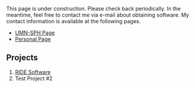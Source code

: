 This page is under construction. Please check back periodically. In the meantime, feel free to contact me via e-mail about obtaining software. My contact information is available at the following pages. 

- [UMN-SPH Page](https://directory.sph.umn.edu/bio/sph-biostatistics/thomas-murray)
- [Personal Page](https://www.tamurray.com)

## Projects

1. [RIDE Software](https://github.com/8tmurray/RIDE.git)
2. Test Project #2

